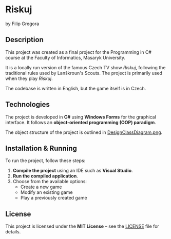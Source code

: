 # Riskuj
by Filip Gregora

## Description
This project was created as a final project for the Programming in C# course at the Faculty of Informatics, Masaryk University.

It is a locally run version of the famous Czech TV show *Riskuj*, following the traditional rules used by Lanškroun's Scouts. The project is primarily used when they play *Riskuj*.

The codebase is written in English, but the game itself is in Czech.

## Technologies
The project is developed in **C#** using **Windows Forms** for the graphical interface. It follows an **object-oriented programming (OOP) paradigm**.

The object structure of the project is outlined in [DesignClassDiagram.png](DesignClassDiagram.png).

## Installation & Running
To run the project, follow these steps:

1. **Compile the project** using an IDE such as **Visual Studio**.
2. **Run the compiled application**.
3. Choose from the available options:
   - Create a new game
   - Modify an existing game
   - Play a previously created game

## License
This project is licensed under the **MIT License** – see the [LICENSE](LICENSE) file for details.

